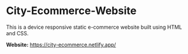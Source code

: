 # City-Ecommerce-Website

This is a device responsive static e-commerce website built using HTML and CSS.

**Website:** https://city-ecommerce.netlify.app/
